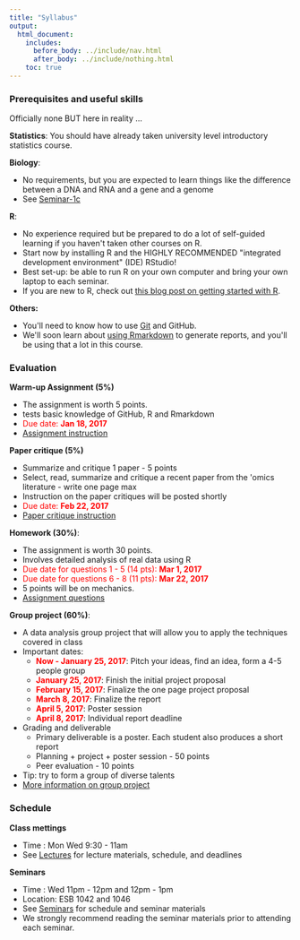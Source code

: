 ```yaml
---
title: "Syllabus"
output:
  html_document:
    includes:
      before_body: ../include/nav.html
      after_body: ../include/nothing.html
    toc: true
---
```


### Prerequisites and useful skills

Officially none BUT here in reality ...

**Statistics**: You should have already taken university level introductory statistics course.

**Biology**: 

- No requirements, but you are expected to learn things like the difference between a DNA and RNA and a gene and a genome
- See [Seminar-1c](../seminars/sm01d_biology-intro_2016.pdf) 

**R**: 

- No experience required but be prepared to do a lot of self-guided learning if you haven't taken other courses on R. 
- Start now by installing R and the HIGHLY RECOMMENDED "integrated development environment" (IDE) RStudio! 
- Best set-up: be able to run R on your own computer and bring your own laptop to each seminar.
- If you are new to R, check out [this blog post on getting started with R](http://santina.me/r/2015/12/15/Get-started-with-R.html). 

**Others:** 

- You'll need to know how to use [Git](https://stat545-ubc.github.io/git01_git-install.html) and GitHub. 
- We'll soon learn about [using Rmarkdown](https://stat540-ubc.github.io/seminars/sm02a_rMarkdown.html) to generate reports, and you'll be using that a lot in this course. 

### Evaluation

**Warm-up Assignment (5%)**

- The assignment is worth 5 points.
- tests basic knowledge of GitHub, R and Rmarkdown
- <span style="color: red">Due date: **Jan 18, 2017**</span>
- [Assignment instruction](https://github.com/STAT540-UBC/STAT540-UBC.github.io/blob/master/homework/practice_assignment/practice_assignment.md)

**Paper critique (5%)**

- Summarize and critique 1 paper - 5 points
- Select, read, summarize and critique a recent paper from the 'omics literature - write one page max
- Instruction on the paper critiques will be posted shortly
- <span style="color: red">Due date: **Feb 22, 2017**</span>
- [Paper critique instruction](https://github.com/STAT540-UBC/STAT540-UBC.github.io/blob/master/homework/paper_critique/PRguideline.md)

**Homework (30%)**: 

- The assignment is worth 30 points. 
- Involves detailed analysis of real data using R 
- <span style="color: red">Due date for questions 1 - 5 (14 pts): **Mar 1, 2017**</span>
- <span style="color: red">Due date for questions 6 - 8 (11 pts): **Mar 22, 2017**</span>
- 5 points will be on mechanics. 
- [Assignment questions](https://github.com/STAT540-UBC/STAT540-UBC.github.io/blob/master/homework/assignment/homework.md)

**Group project (60%)**: 

- A data analysis group project that will allow you to apply the techniques covered in class
- Important dates: 
    - <span style="color: red">**Now - January 25, 2017**</span>: Pitch your ideas, find an idea, form a 4-5 people group 
    - <span style="color: red">**January 25, 2017**</span>: Finish the initial project proposal
    - <span style="color: red">**February 15, 2017**</span>: Finalize the one page project proposal 
    - <span style="color: red">**March 8, 2017**</span>: Finalize the report
    - <span style="color: red">**April 5, 2017**</span>: Poster session 
    - <span style="color: red">**April 8, 2017**</span>: Individual report deadline
- Grading and deliverable 
    - Primary deliverable is a poster. Each student also produces a short report 
    - Planning + project + poster session - 50 points 
    - Peer evaluation - 10 points 
- Tip: try to form a group of diverse talents
- [More information on group project](https://stat540-ubc.github.io/subpages/assignments.html#final-group-project) 


### Schedule  

**Class mettings** 

- Time : Mon Wed 9:30 - 11am
- See [Lectures](lectures.html) for lecture materials, schedule, and deadlines 

**Seminars**

- Time : Wed 11pm - 12pm and 12pm - 1pm 
- Location: ESB 1042 and 1046
- See [Seminars](seminars.html) for schedule and seminar materials 
- We strongly recommend reading the seminar materials prior to attending each seminar. 


